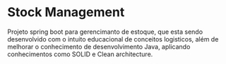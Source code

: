 # Stock Management

Projeto spring boot para gerencimanto de estoque, que esta sendo desenvolvido com o intuito educacional de conceitos logisticos, além de melhorar o conhecimento de  desenvolvimento Java, aplicando conhecimentos como SOLID e Clean architecture.